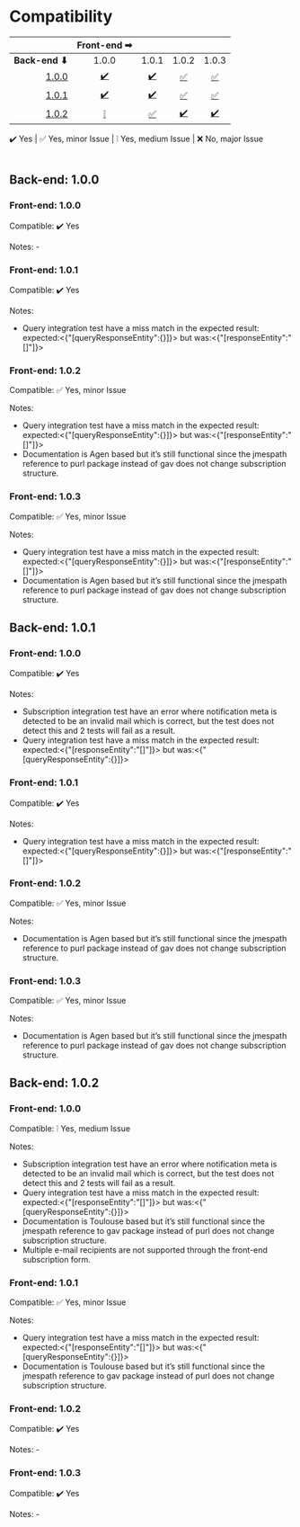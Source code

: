 # Compatibility

|                      |Front-end ➡ |         |         |         |
|---------------------:|:----------:|:-------:|:-------:|:-------:|
|**Back-end ⬇**        |       1.0.0|    1.0.1|    1.0.2|    1.0.3|
|[1.0.0](#back-end-100)|[✔️️](#front-end-100)  |[✔️️](#front-end-101)    |[✅](#front-end-102)  |[✅](#front-end-103)  |
|[1.0.1](#back-end-101)|[✔️️](#front-end-100-1)|[✔️️](#front-end-101-1)  |[✅](#front-end-102-1)|[✅](#front-end-103-1)|
|[1.0.2](#back-end-102)|[❕](#front-end-100-2)|[✅](#front-end-101-2)|[✔️️](#front-end-102-2) |[✔️️](#front-end-103-2) |




✔️️ Yes | ✅ Yes, minor Issue | ❕ Yes, medium Issue | ❌ No, major Issue
<br>
<br>
## Back-end: 1.0.0
### Front-end: 1.0.0
Compatible: ✔️️ Yes

Notes: -

### Front-end: 1.0.1
Compatible: ✔️️ Yes

Notes:
- Query integration test have a miss match in the expected result: <br/>
expected:<{"[queryResponseEntity":{}]}> but was:<{"[responseEntity":"[]"]}>

### Front-end: 1.0.2
Compatible: ✅ Yes, minor Issue

Notes:
- Query integration test have a miss match in the expected result: <br/>
expected:<{"[queryResponseEntity":{}]}> but was:<{"[responseEntity":"[]"]}>
- Documentation is Agen based but it’s still functional since the jmespath reference to purl package instead of gav does not change subscription structure.

### Front-end: 1.0.3
Compatible: ✅ Yes, minor Issue

Notes:
- Query integration test have a miss match in the expected result: <br/>
expected:<{"[queryResponseEntity":{}]}> but was:<{"[responseEntity":"[]"]}>
- Documentation is Agen based but it’s still functional since the jmespath reference to purl package instead of gav does not change subscription structure.

## Back-end: 1.0.1
### Front-end: 1.0.0
Compatible: ✔️️ Yes

Notes:
- Subscription integration test have an error where notification meta is detected to be an invalid mail which is correct, but the test does not detect this and 2 tests will fail as a result.
- Query integration test have a miss match in the expected result: <br>
expected:<{"[responseEntity":"[]"]}> but was:<{"[queryResponseEntity":{}]}>

### Front-end: 1.0.1
Compatible: ✔️️ Yes

Notes:
- Query integration test have a miss match in the expected result: <br>
expected:<{"[queryResponseEntity":{}]}> but was:<{"[responseEntity":"[]"]}>

### Front-end: 1.0.2
Compatible: ✅ Yes, minor Issue

Notes:

- Documentation is Agen based but it’s still functional since the jmespath reference to purl package instead of gav does not change subscription structure.

### Front-end: 1.0.3
Compatible: ✅ Yes, minor Issue

Notes:

- Documentation is Agen based but it’s still functional since the jmespath reference to purl package instead of gav does not change subscription structure.

## Back-end: 1.0.2
### Front-end: 1.0.0
Compatible: ❕ Yes, medium Issue

Notes:
- Subscription integration test have an error where notification meta is detected to be an invalid mail which is correct, but the test does not detect this and 2 tests will fail as a result.
- Query integration test have a miss match in the expected result: <br>
expected:<{"[responseEntity":"[]"]}> but was:<{"[queryResponseEntity":{}]}>
- Documentation is Toulouse based but it’s still functional since the jmespath reference to gav package instead of purl does not change subscription structure.
- Multiple e-mail recipients are not supported through the front-end subscription form. 

### Front-end: 1.0.1
Compatible: ✅ Yes, minor Issue

Notes:

- Query integration test have a miss match in the expected result: <br>
expected:<{"[responseEntity":"[]"]}> but was:<{"[queryResponseEntity":{}]}>
- Documentation is Toulouse based but it’s still functional since the jmespath reference to gav package instead of purl does not change subscription structure.

### Front-end: 1.0.2
Compatible: ✔️️ Yes

Notes: -

### Front-end: 1.0.3
Compatible: ✔️️ Yes

Notes: -